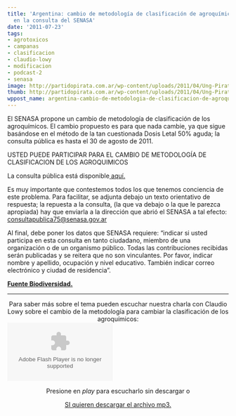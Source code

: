 ```yaml
---
title: 'Argentina: cambio de metodología de clasificación de agroquímicos. Participe
  en la consulta del SENASA'
date: '2011-07-23'
tags:
- agrotoxicos
- campanas
- clasificacion
- claudio-lowy
- modificacion
- podcast-2
- senasa
image: http://partidopirata.com.ar/wp-content/uploads/2011/04/Ung-Pirat-gubben2.png
thumb: http://partidopirata.com.ar/wp-content/uploads/2011/04/Ung-Pirat-gubben2-150x150.png
wppost_name: argentina-cambio-de-metodologia-de-clasificacion-de-agroquimicos-participe-en-la-consulta-del-senasa
---
```


El SENASA propone un cambio de metodología de clasificación de los agroquímicos. El cambio propuesto es para que nada cambie, ya que sigue basándose en el método de la tan cuestionada Dosis Letal 50% aguda; la consulta pública es hasta el 30 de agosto de 2011.

USTED PUEDE PARTICIPAR PARA EL CAMBIO DE METODOLOGÍA DE CLASIFICACION DE LOS AGROQUIMICOS

La consulta pública está disponible<a href="http://www.senasa.gov.ar/contenido.php?to=n&amp;in=1515&amp;io=17104" target="_blank"> aquí.</a>

Es muy importante que contestemos todos los que tenemos conciencia de este problema. Para facilitar, se adjunta debajo un texto orientativo de respuesta; la repuesta a la consulta, (la que va debajo o la que le parezca apropiada) hay que enviarla a la dirección que abrió el SENASA a tal efecto: consultapublica75@senasa.gov.ar

Al final, debe poner los datos que SENASA requiere: “indicar si usted participa en esta consulta en tanto ciudadano, miembro de una organización o de un organismo público. Todas las contribuciones recibidas serán publicadas y se reitera que no son vinculantes. Por favor, indicar nombre y apellido, ocupación y nivel educativo. También indicar correo electrónico y ciudad de residencia”.

<strong><a href="http://biodiversidadla.org/Principal/Contenido/Campanas_y_Acciones/Argentina_cambio_de_metodologia_de_clasificacion_de_agroquimicos._Participe_en_la_consulta_del_SENASA" target="_blank">Fuente Biodiversidad.</a></strong>

<hr />

<center>
Para saber más sobre el tema pueden escuchar nuestra charla con Claudio Lowy sobre el cambio de la metodología para cambiar la clasificación de los agroquímicos:</center><object id="player731631" width="240" height="133" classid="clsid:d27cdb6e-ae6d-11cf-96b8-444553540000" codebase="http://download.macromedia.com/pub/shockwave/cabs/flash/swflash.cab#version=6,0,40,0"><param name="AllowScriptAccess" value="always" /><param name="allowFullScreen" value="true" /><param name="wmode" value="transparent" /><param name="src" value="http://www.ivoox.com/playerivoox_ee_731631_1.html" /><param name="allowfullscreen" value="true" /><param name="allowscriptaccess" value="always" /><embed id="player731631" width="240" height="133" type="application/x-shockwave-flash" src="http://www.ivoox.com/playerivoox_ee_731631_1.html" AllowScriptAccess="always" allowFullScreen="true" wmode="transparent" allowfullscreen="true" allowscriptaccess="always" /></object>
<p style="text-align: center;">Presione en <em>play</em> para escucharlo sin descargar o</p>
<p style="text-align: center;"><a href="http://www.ivoox.com/charla-claudio-lowy_md_731631_1.mp3" target="_blank">SI quieren descargar el archivo mp3.</a></p>


